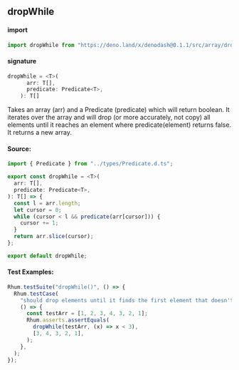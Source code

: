 ## dropWhile

#### import

```typescript
import dropWhile from "https://deno.land/x/denodash@0.1.1/src/array/dropWhile.ts";
```

#### signature

```typescript
dropWhile = <T>(
      arr: T[],
      predicate: Predicate<T>,
    ): T[]
```

Takes an array (arr) and a Predicate (predicate) which will return boolean. It
iterates over the array and will drop (or more accurately, not copy) all
elements until it reaches an element where predicate(element) returns false. It
returns a new array.

#### Source:

```typescript
import { Predicate } from "../types/Predicate.d.ts";

export const dropWhile = <T>(
  arr: T[],
  predicate: Predicate<T>,
): T[] => {
  const l = arr.length;
  let cursor = 0;
  while (cursor < l && predicate(arr[cursor])) {
    cursor += 1;
  }
  return arr.slice(cursor);
};

export default dropWhile;
```

#### Test Examples:

```typescript
Rhum.testSuite("dropWhile()", () => {
  Rhum.testCase(
    "should drop elements until it finds the first element that doesn't match",
    () => {
      const testArr = [1, 2, 3, 4, 3, 2, 1];
      Rhum.asserts.assertEquals(
        dropWhile(testArr, (x) => x < 3),
        [3, 4, 3, 2, 1],
      );
    },
  );
});
```
